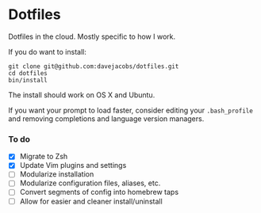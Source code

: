 # Dotfiles

Dotfiles in the cloud. Mostly specific to how I work.

If you do want to install:

    git clone git@github.com:davejacobs/dotfiles.git
    cd dotfiles
    bin/install

The install should work on OS X and Ubuntu.

If you want your prompt to load faster, consider editing your `.bash_profile`
and removing completions and language version managers.

### To do ###

- [x] Migrate to Zsh
- [x] Update Vim plugins and settings
- [ ] Modularize installation
- [ ] Modularize configuration files, aliases, etc.
- [ ] Convert segments of config into homebrew taps
- [ ] Allow for easier and cleaner install/uninstall

